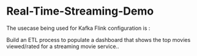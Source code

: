 # Real-Time-Streaming-Demo

The usecase being used for Kafka Flink configuration is :

Build an ETL process to populate a dashboard that shows the top movies viewed/rated for a streaming movie service..


